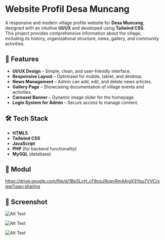 # Website Profil Desa Muncang

A responsive and modern village profile website for **Desa Muncang**, designed with an intuitive **UI/UX** and developed using **Tailwind CSS**.  
This project provides comprehensive information about the village, including its history, organizational structure, news, gallery, and community activities.

## 🚀 Features
- **UI/UX Design** – Simple, clean, and user-friendly interface.
- **Responsive Layout** – Optimized for mobile, tablet, and desktop.
- **News Management** – Admin can add, edit, and delete news articles.
- **Gallery Page** – Showcasing documentation of village events and activities.
- **Carousel Banner** – Dynamic image slider for the homepage.
- **Login System for Admin** – Secure access to manage content.

## 🛠️ Tech Stack
- **HTML5**
- **Tailwind CSS**
- **JavaScript**
- **PHP** (for backend functionality)
- **MySQL** (database)

## 📄 Modul
https://drive.google.com/file/d/1BpSLcH_cF8cpJRoqyRm4AigX3Ypu7VVC/view?usp=sharing

## 📸 Screenshot
![Alt Text](https://drive.google.com/uc?export=view&id=1fOQdBoTTQLE3A_L_66RkqoGXDAF1SINR)

![Alt Text](https://drive.google.com/uc?export=view&id=1QVucsrSWRLc81MY4nkbaT9HbAGuXyYfZ)

![Alt Text](https://drive.google.com/uc?export=view&id=1C7E7bgW-tAXWp832UXdu3-kPNwJNb3wL)

